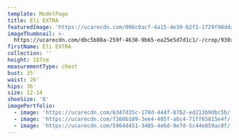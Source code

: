 ```yaml
---
template: ModelPage
title: Eli EXTRA
featuredImage: 'https://ucarecdn.com/096c0acf-4a15-4e39-b2f1-1729f98dda06/'
imageThumbnail: >-
  https://ucarecdn.com/dbc5b88a-259f-4638-9b65-ea25e5d7d1c1/-/crop/930x1364/28,64/-/preview/
firstName: Eli EXTRA
collection: ''
height: 157cm
measurementType: chest
bust: 35'
waist: 26'
hips: 36'
size: 12-14
shoeSize: '8'
imagePortfolio:
  - image: 'https://ucarecdn.com/6347d35c-178d-444f-87b2-ed213b9dbc5b/'
  - image: 'https://ucarecdn.com/f160b109-3ee4-405f-a6c4-71ff65815e4f/'
  - image: 'https://ucarecdn.com/5964d451-3485-4e6d-9e7d-5c44e059ac0f/'
---
```


